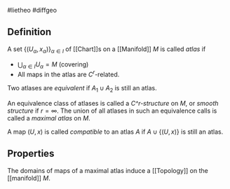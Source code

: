 #lietheo #diffgeo

## Definition
A set $\{(U_\alpha, x_\alpha)\}_{\alpha \in I}$ of [[Chart]]s on a [[Manifold]] $M$ is called *atlas* if
 - $\bigcup_{\alpha \in I} U_\alpha = M$ (covering)
 - All maps in the atlas are $C^r$-related.

Two atlases are *equivalent* if $A_1 \cup A_2$ is still an atlas.

An equivalence class of atlases is called a   *C^r-structure* on $M$, or *smooth structure* if $r = \infty$.
The union of all atlases in such an equivalence calls is called a *maximal atlas* on $M$.

A map $(U,x)$ is called *compatible* to an atlas $A$ if  $A \cup \{(U,x)\}$ is still an atlas.

## Properties
The domains of maps of a maximal atlas induce a [[Topology]] on the [[manifold]] $M$.
